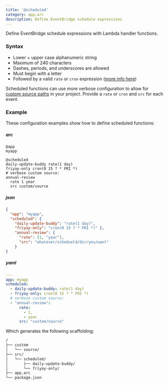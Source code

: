 ```yaml
---
title: '@scheduled'
category: app.arc
description: Define EventBridge schedule expressions
---
```


Define EventBridge schedule expressions with Lambda handler functions.

### Syntax

- Lower + upper case alphanumeric string
- Maximum of 240 characters
- Dashes, periods, and underscores are allowed
- Must begin with a letter
- Followed by a valid `rate` or `cron` expression ([more info here](https://docs.aws.amazon.com/lambda/latest/dg/tutorial-scheduled-events-schedule-expressions.html))

Scheduled functions can use more verbose configuration to allow for [custom source paths](../../guides/developer-experience/custom-source-paths) in your project. Provide a `rate` or `cron` and `src` for each event.

### Example

These configuration examples show how to define scheduled functions:

<arc-viewer default-tab=arc>
<div slot=contents>

<arc-tab label=arc>
<h5>arc</h5>
<div slot=content>

```arc
@app
myapp

@scheduled
daily-update-buddy rate(1 day)
friyay-only cron(0 15 ? * FRI *)
# verbose custom source:
annual-review
  rate 1 year
  src custom/source
```

</div>
</arc-tab>

<arc-tab label=json>
<h5>json</h5>
<div slot=content>

```json
{
  "app": "myapp",
  "scheduled": {
    "daily-update-buddy": "rate(1 day)",
    "friyay-only": "cron(0 15 ? * FRI *)" },
    "annual-review": {
      "rate": [1, "year"],
      "src": "whatever/schedueld/dir/you/want"
    }
}
```

</div>
</arc-tab>

<arc-tab label=yaml>
<h5>yaml</h5>
<div slot=content>

```yaml
---
app: myapp
scheduled:
  - daily-update-buddy: rate(1 day)
  - friyay-only: cron(0 15 ? * FRI *)
  # verbose custom source:
  - "annual-review":
      rate:
        - 1,
        - year
      src: "custom/source"
```

</div>
</arc-tab>

</div>
</arc-viewer>


Which generates the following scaffolding:

```bash
/
├── custom
│   └── source/
├── src/
│   └── scheduled/
│       ├── daily-update-buddy/
│       └── friyay-only/
├── app.arc
└── package.json
```
